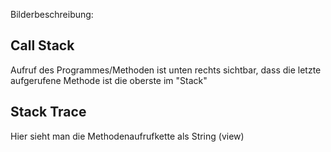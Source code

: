 Bilderbeschreibung:

## Call Stack

Aufruf des Programmes/Methoden ist unten rechts sichtbar, dass die letzte aufgerufene Methode ist die oberste im "Stack"

## Stack Trace

Hier sieht man die Methodenaufrufkette als String (view)
